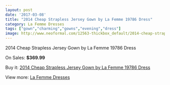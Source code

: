 ```yaml
---
layout: post
date: '2017-03-08'
title: "2014 Cheap Strapless Jersey Gown by La Femme 19786 Dress"
category: La Femme Dresses
tags: ["gown","charming","gowns","evening","dress"]
image: http://www.neoformal.com/12563-thickbox_default/2014-cheap-strapless-jersey-gown-by-la-femme-19786-dress.jpg
---
```

2014 Cheap Strapless Jersey Gown by La Femme 19786 Dress

On Sales: **$369.99**
<a href="https://www.neoformal.com/en/la-femme-dresses-2014/4436-2014-cheap-strapless-jersey-gown-by-la-femme-19786-dress.html"><amp-img layout="responsive" width="600" height="600" src="//www.neoformal.com/12563-thickbox_default/2014-cheap-strapless-jersey-gown-by-la-femme-19786-dress.jpg" alt="2014 Cheap Strapless Jersey Gown by La Femme 19786 Dress 0" /></a>
<a href="https://www.neoformal.com/en/la-femme-dresses-2014/4436-2014-cheap-strapless-jersey-gown-by-la-femme-19786-dress.html"><amp-img layout="responsive" width="600" height="600" src="//www.neoformal.com/12564-thickbox_default/2014-cheap-strapless-jersey-gown-by-la-femme-19786-dress.jpg" alt="2014 Cheap Strapless Jersey Gown by La Femme 19786 Dress 1" /></a>
<a href="https://www.neoformal.com/en/la-femme-dresses-2014/4436-2014-cheap-strapless-jersey-gown-by-la-femme-19786-dress.html"><amp-img layout="responsive" width="600" height="600" src="//www.neoformal.com/12565-thickbox_default/2014-cheap-strapless-jersey-gown-by-la-femme-19786-dress.jpg" alt="2014 Cheap Strapless Jersey Gown by La Femme 19786 Dress 2" /></a>

Buy it: [2014 Cheap Strapless Jersey Gown by La Femme 19786 Dress](https://www.neoformal.com/en/la-femme-dresses-2014/4436-2014-cheap-strapless-jersey-gown-by-la-femme-19786-dress.html "2014 Cheap Strapless Jersey Gown by La Femme 19786 Dress")

View more: [La Femme Dresses](https://www.neoformal.com/en/56-la-femme-dresses-2014 "La Femme Dresses")